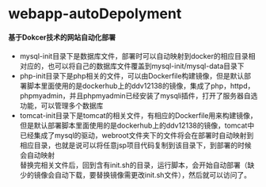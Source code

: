 # webapp-autoDepolyment  
#### 基于Dokcer技术的网站自动化部署  
- mysql-init目录下是数据库文件，部署时可以自动映射到docker的相应目录相对应的，也可以将自己的数据库文件覆盖到mysql-init/mysql-data目录下  
- php-init目录下是php相关的文件，可以由Dockerfile构建镜像，但是默认部署脚本里面使用的是dockerhub上的ddv12138的镜像，集成了php，httpd，phpmyadmin，并且phpmyadmin已经安装了mysqli插件，打开了服务器自选功能，可以管理多个数据库  
- tomcat-init目录下是tomcat的相关文件，有相应的Dockerfile用来构建镜像，但是默认部署脚本里面使用的是dockerhub上的ddv12138的镜像，tomcat中已经集成了mysql的驱动，webroot文件夹下的文件将会在部署时自动映射到相应目录，也就是说可以将任意jsp项目代码复制到该目录下，到部署的时候会自动映射  
替换完相关文件后，回到含有init.sh的目录，运行脚本，会开始自动部署（缺少的镜像会自动下载，要替换镜像需更改init.sh文件），然后就可以访问了。
